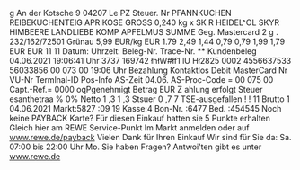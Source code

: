 g An der Kotsche 9 04207 Le PZ Steuer. Nr PFANNKUCHEN REIBEKUCHENTEIG APRIKOSE GROSS 0,240 kg x SK R HEIDEL^OL SKYR HIMBEERE LANDLIEBE KOMP APFELMUS SUMME Geg. Mastercard 2 g . 232/162/72501 Grünau 5,99 EUR/kg EUR 1.79 2,49 1,44 0,79 0,79 1,99 1,79 EUR EUR 11 11 Datum: Uhrzelt: Beleg-Nr. Trace-Nr. ** Kundenbeleg 04.06.2021 19:06:41 Uhr 3737 169742 łhłW#łf1 lU Hł2825 0002 4556637533 56033856 00 073 00 19:06 Uhr Bezahlung Kontaktlos Debit MasterCard Nr VU-Nr Termlnal-ID Pos-Info AS-Zeit 04.06. AS-Proc-Code = 00 075 00 Capt.-Ref.= 0000 oqPgenehmigt Betrag EUR Z ahlung erfolgt Steuer esanthetraa % 0% Netto 1 ,3 1 ,3 Stsuer 0 ,7 7 TSE-ausgefallen ! ! 11 Brutto 1 04.06.2021 Markt:5827 :09 19 Kasse:4 Bon-Nr. :6477 Bed. :454545 Noch keine PAYBACK Karte? Für diesen Einkauf hatten sie 5 Punkte erhalten Gleich hier am REWE Service-Punkt Im Markt anmelden oder auf www.rewe.de/payback Vielen Dank für Ihren Einkauf Wir sind für Sie da: Sa. 07:00 bis 22:00 Uhr Mo. Sie haben Fragen? Antwoi'ten gibt es unter www.rewe.de